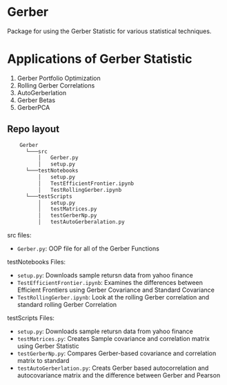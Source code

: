 # Gerber
Package for using the Gerber Statistic for various statistical techniques. 

# Applications of Gerber Statistic
1. Gerber Portfolio Optimization
2. Rolling Gerber Correlations
3. AutoGerberlation
4. Gerber Betas
5. GerberPCA

## Repo layout
```bash
    Gerber
      └───src
          │   Gerber.py
          │   setup.py
      └───testNotebooks
          │   setup.py
          │   TestEfficientFrontier.ipynb
          │   TestRollingGerber.ipynb
      └───testScripts
          │   setup.py
          │   testMatrices.py
          │   testGerberNp.py
          │   testAutoGerberalation.py
```

src files:
* ```Gerber.py```: OOP file for all of the Gerber Functions

testNotebooks Files:
* ```setup.py```: Downloads sample retursn data from yahoo finance
* ```TestEfficientFrontier.ipynb```: Examines the differences between Efficient Frontiers using Gerber Covariance and Standard Covariance
* ```TestRollingGerber.ipynb```: Look at the rolling Gerber correlation and standard rolling Gerber Correlation

testScripts Files:
* ```setup.py```: Downloads sample retursn data from yahoo finance
* ```testMatrices.py```: Creates Sample covariance and correlation matrix using Gerber Statistic
* ```testGerberNp.py```: Compares Gerber-based covariance and correlation matrix to standard
* ```testAutoGerberlation.py```: Creats Gerber based autocorrelation and autocovariance matrix and the difference between Gerber and Pearson
